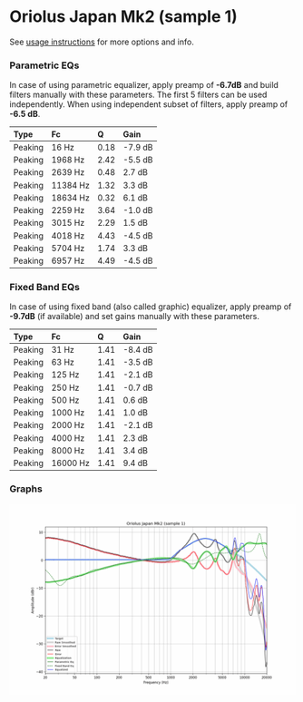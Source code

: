 # Oriolus Japan Mk2 (sample 1)
See [usage instructions](https://github.com/jaakkopasanen/AutoEq#usage) for more options and info.

### Parametric EQs
In case of using parametric equalizer, apply preamp of **-6.7dB** and build filters manually
with these parameters. The first 5 filters can be used independently.
When using independent subset of filters, apply preamp of **-6.5 dB**.

| Type    | Fc       |    Q | Gain    |
|:--------|:---------|:-----|:--------|
| Peaking | 16 Hz    | 0.18 | -7.9 dB |
| Peaking | 1968 Hz  | 2.42 | -5.5 dB |
| Peaking | 2639 Hz  | 0.48 | 2.7 dB  |
| Peaking | 11384 Hz | 1.32 | 3.3 dB  |
| Peaking | 18634 Hz | 0.32 | 6.1 dB  |
| Peaking | 2259 Hz  | 3.64 | -1.0 dB |
| Peaking | 3015 Hz  | 2.29 | 1.5 dB  |
| Peaking | 4018 Hz  | 4.43 | -4.5 dB |
| Peaking | 5704 Hz  | 1.74 | 3.3 dB  |
| Peaking | 6957 Hz  | 4.49 | -4.5 dB |

### Fixed Band EQs
In case of using fixed band (also called graphic) equalizer, apply preamp of **-9.7dB**
(if available) and set gains manually with these parameters.

| Type    | Fc       |    Q | Gain    |
|:--------|:---------|:-----|:--------|
| Peaking | 31 Hz    | 1.41 | -8.4 dB |
| Peaking | 63 Hz    | 1.41 | -3.5 dB |
| Peaking | 125 Hz   | 1.41 | -2.1 dB |
| Peaking | 250 Hz   | 1.41 | -0.7 dB |
| Peaking | 500 Hz   | 1.41 | 0.6 dB  |
| Peaking | 1000 Hz  | 1.41 | 1.0 dB  |
| Peaking | 2000 Hz  | 1.41 | -2.1 dB |
| Peaking | 4000 Hz  | 1.41 | 2.3 dB  |
| Peaking | 8000 Hz  | 1.41 | 3.4 dB  |
| Peaking | 16000 Hz | 1.41 | 9.4 dB  |

### Graphs
![](./Oriolus%20Japan%20Mk2%20(sample%201).png)